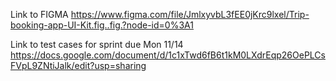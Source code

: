 Link to FIGMA 
https://www.figma.com/file/JmlxyvbL3fEE0jKrc9lxel/Trip-booking-app-UI-Kit.fig..fig.?node-id=0%3A1

Link to test cases for sprint due Mon 11/14
https://docs.google.com/document/d/1c1xTwd6fB6t1kM0LXdrEqp26OePLCsFVpL9ZNtiJalk/edit?usp=sharing
